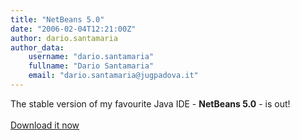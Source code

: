```yaml
---
title: "NetBeans 5.0"
date: "2006-02-04T12:21:00Z"
author: dario.santamaria
author_data:
    username: "dario.santamaria"
    fullname: "Dario Santamaria"
    email: "dario.santamaria@jugpadova.it"
---
```

The stable version of my favourite Java IDE - <b>NetBeans 5.0</b> - is out!<br />
<br />
<a href="http://www.netbeans.org/downloads/index.html" target="_blank">Download it now</a>

